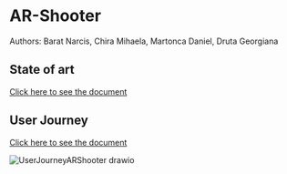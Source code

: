 # AR-Shooter

Authors: Barat Narcis,
         Chira Mihaela,
         Martonca Daniel,
         Druta Georgiana
         
         
## State of art

[Click here to see the document](https://docs.google.com/document/d/1vRmvm04_QVh7Q0o4KMeFr8frOOfni-H3VZka4V14u3M/edit#heading=h.nhtcz9djp0h)

## User Journey

[Click here to see the document](https://docs.google.com/document/d/1zdyeg-StRPVLImDI4eAx6TTi3J0P0TERRTIeq18LZfs/edit)

![UserJourneyARShooter drawio](https://user-images.githubusercontent.com/75793612/140493057-13f96d84-374d-4168-a307-ae3286e38bc3.png)
